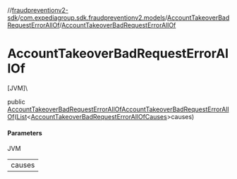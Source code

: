 //[fraudpreventionv2-sdk](../../../index.md)/[com.expediagroup.sdk.fraudpreventionv2.models](../index.md)/[AccountTakeoverBadRequestErrorAllOf](index.md)/[AccountTakeoverBadRequestErrorAllOf](-account-takeover-bad-request-error-all-of.md)

# AccountTakeoverBadRequestErrorAllOf

[JVM]\

public [AccountTakeoverBadRequestErrorAllOf](index.md)[AccountTakeoverBadRequestErrorAllOf](-account-takeover-bad-request-error-all-of.md)([List](https://docs.oracle.com/javase/8/docs/api/java/util/List.html)&lt;[AccountTakeoverBadRequestErrorAllOfCauses](../-account-takeover-bad-request-error-all-of-causes/index.md)&gt;causes)

#### Parameters

JVM

| |
|---|
| causes |
